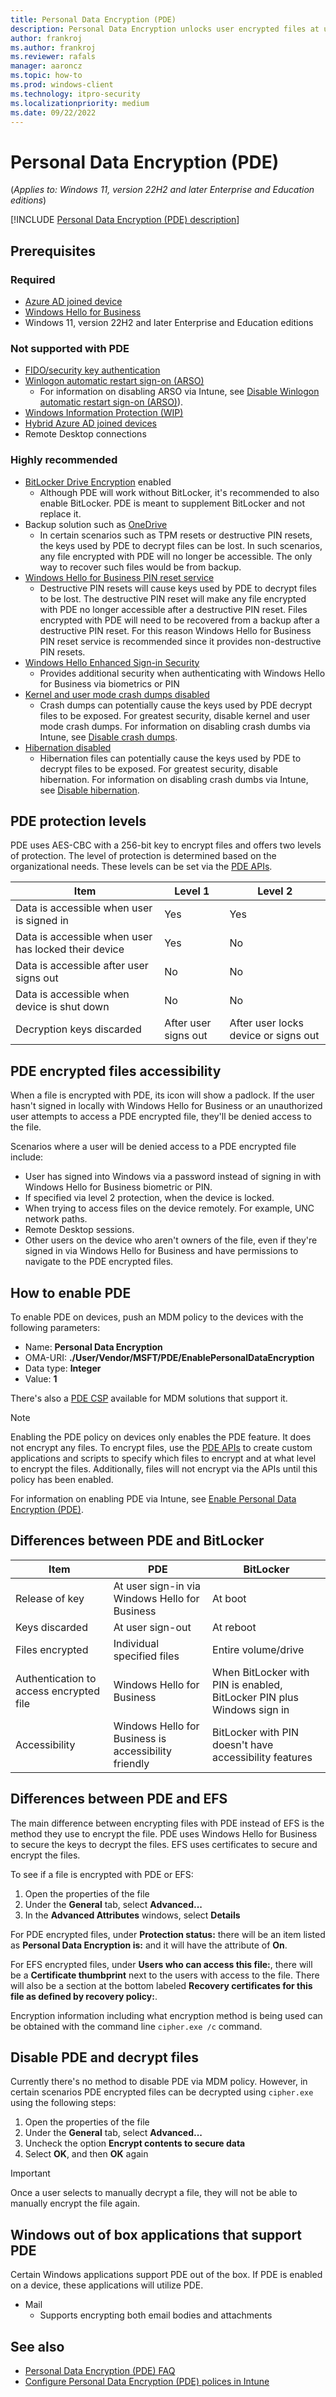 ```yaml
---
title: Personal Data Encryption (PDE)
description: Personal Data Encryption unlocks user encrypted files at user sign-in instead of at boot.
author: frankroj
ms.author: frankroj
ms.reviewer: rafals
manager: aaroncz
ms.topic: how-to
ms.prod: windows-client
ms.technology: itpro-security
ms.localizationpriority: medium
ms.date: 09/22/2022
---
```


<!-- Max 5963468 OS 32516487 -->

# Personal Data Encryption (PDE)

(*Applies to: Windows 11, version 22H2 and later Enterprise and Education editions*)

[!INCLUDE [Personal Data Encryption (PDE) description](includes/pde-description.md)]

## Prerequisites

### **Required**
  - [Azure AD joined device](/azure/active-directory/devices/concept-azure-ad-join)
  - [Windows Hello for Business](../../identity-protection/hello-for-business/hello-overview.md)
  - Windows 11, version 22H2 and later Enterprise and Education editions

### **Not supported with PDE**
  - [FIDO/security key authentication](../../identity-protection/hello-for-business/microsoft-compatible-security-key.md)
  - [Winlogon automatic restart sign-on (ARSO)](/windows-server/identity/ad-ds/manage/component-updates/winlogon-automatic-restart-sign-on--arso-)
    -  For information on disabling ARSO via Intune, see [Disable Winlogon automatic restart sign-on (ARSO)](configure-pde-in-intune.md#disable-winlogon-automatic-restart-sign-on-arso)).
  - [Windows Information Protection (WIP)](../windows-information-protection/protect-enterprise-data-using-wip.md)
  - [Hybrid Azure AD joined devices](/azure/active-directory/devices/concept-azure-ad-join-hybrid)
  - Remote Desktop connections

### **Highly recommended**
  - [BitLocker Drive Encryption](../bitlocker/bitlocker-overview.md) enabled
    - Although PDE will work without BitLocker, it's recommended to also enable BitLocker. PDE is meant to supplement BitLocker and not replace it.
  - Backup solution such as [OneDrive](/onedrive/onedrive)
    - In certain scenarios such as TPM resets or destructive PIN resets, the keys used by PDE to decrypt files can be lost. In such scenarios, any file encrypted with PDE will no longer be accessible. The only way to recover such files would be from backup.
  - [Windows Hello for Business PIN reset service](../../identity-protection/hello-for-business/hello-feature-pin-reset.md)
    - Destructive PIN resets will cause keys used by PDE to decrypt files to be lost. The destructive PIN reset will make any file encrypted with PDE no longer accessible after a destructive PIN reset. Files encrypted with PDE will need to be recovered from a backup after a destructive PIN reset. For this reason Windows Hello for Business PIN reset service is recommended since it provides non-destructive PIN resets.
  - [Windows Hello Enhanced Sign-in Security](/windows-hardware/design/device-experiences/windows-hello-enhanced-sign-in-security)
    - Provides additional security when authenticating with Windows Hello for Business via biometrics or PIN
  - [Kernel and user mode crash dumps disabled](/windows/client-management/mdm/policy-csp-memorydump)
    - Crash dumps can potentially cause the keys used by PDE decrypt files to be exposed. For greatest security, disable kernel and user mode crash dumps. For information on disabling crash dumbs via Intune, see [Disable crash dumps](configure-pde-in-intune.md#disable-crash-dumps).
  - [Hibernation disabled](/windows/client-management/mdm/policy-csp-power#power-allowhibernate)
    - Hibernation files can potentially cause the keys used by PDE to decrypt files to be exposed. For greatest security, disable hibernation. For information on disabling crash dumbs via Intune, see [Disable hibernation](configure-pde-in-intune.md#disable-hibernation).

## PDE protection levels

PDE uses AES-CBC with a 256-bit key to encrypt files and offers two levels of protection. The level of protection is determined based on the organizational needs. These levels can be set via the [PDE APIs](/uwp/api/windows.security.dataprotection.userdataprotectionmanager).

| Item | Level 1 | Level 2 |
|---|---|---|
| Data is accessible when user is signed in | Yes | Yes |
| Data is accessible when user has locked their device | Yes | No |
| Data is accessible after user signs out | No | No |
| Data is accessible when device is shut down | No | No |
| Decryption keys discarded | After user signs out | After user locks device or signs out |

## PDE encrypted files accessibility

When a file is encrypted with PDE, its icon will show a padlock. If the user hasn't signed in locally with Windows Hello for Business or an unauthorized user attempts to access a PDE encrypted file, they'll be denied access to the file.

Scenarios where a user will be denied access to a PDE encrypted file include:

- User has signed into Windows via a password instead of signing in with Windows Hello for Business biometric or PIN.
- If specified via level 2 protection, when the device is locked.
- When trying to access files on the device remotely. For example, UNC network paths.
- Remote Desktop sessions.
- Other users on the device who aren't owners of the file, even if they're signed in via Windows Hello for Business and have permissions to navigate to the PDE encrypted files.

## How to enable PDE

To enable PDE on devices, push an MDM policy to the devices with the following parameters:

- Name: **Personal Data Encryption**
- OMA-URI: **./User/Vendor/MSFT/PDE/EnablePersonalDataEncryption**
- Data type: **Integer**
- Value: **1**

There's also a [PDE CSP](/windows/client-management/mdm/personaldataencryption-csp) available for MDM solutions that support it.

> [!NOTE]
> Enabling the PDE policy on devices only enables the PDE feature. It does not encrypt any files. To encrypt files, use the [PDE APIs](/uwp/api/windows.security.dataprotection.userdataprotectionmanager) to create custom applications and scripts to specify which files to encrypt and at what level to encrypt the files. Additionally, files will not encrypt via the APIs until this policy has been enabled.

For information on enabling PDE via Intune, see [Enable Personal Data Encryption (PDE)](configure-pde-in-intune.md#enable-personal-data-encryption-pde).

## Differences between PDE and BitLocker

| Item | PDE | BitLocker |
|--|--|--|
| Release of key | At user sign-in via Windows Hello for Business | At boot |
| Keys discarded | At user sign-out | At reboot |
| Files encrypted | Individual specified files | Entire volume/drive |
| Authentication to access encrypted file | Windows Hello for Business | When BitLocker with PIN is enabled, BitLocker PIN plus Windows sign in |
| Accessibility | Windows Hello for Business is accessibility friendly | BitLocker with PIN doesn't have accessibility features |

## Differences between PDE and EFS

The main difference between encrypting files with PDE instead of EFS is the method they use to encrypt the file. PDE uses Windows Hello for Business to secure the keys to decrypt the files. EFS uses certificates to secure and encrypt the files.

To see if a file is encrypted with PDE or EFS:

1. Open the properties of the file
2. Under the **General** tab, select **Advanced...**
3. In the **Advanced Attributes** windows, select **Details**

For PDE encrypted files, under **Protection status:** there will be an item listed as **Personal Data Encryption is:** and it will have the attribute of **On**.

For EFS encrypted files, under **Users who can access this file:**, there will be a **Certificate thumbprint** next to the users with access to the file. There will also be a section at the bottom labeled **Recovery certificates for this file as defined by recovery policy:**.

Encryption information including what encryption method is being used can be obtained with the command line `cipher.exe /c` command.

## Disable PDE and decrypt files

Currently there's no method to disable PDE via MDM policy. However, in certain scenarios PDE encrypted files can be decrypted using `cipher.exe` using the following steps:

1. Open the properties of the file
2. Under the **General** tab, select **Advanced...**
3. Uncheck the option **Encrypt contents to secure data**
4. Select **OK**, and then **OK** again

> [!Important]
> Once a user selects to manually decrypt a file, they will not be able to manually encrypt the file again.

## Windows out of box applications that support PDE

Certain Windows applications support PDE out of the box. If PDE is enabled on a device, these applications will utilize PDE.

- Mail
  - Supports encrypting both email bodies and attachments

## See also
- [Personal Data Encryption (PDE) FAQ](faq-pde.yml)
- [Configure Personal Data Encryption (PDE) polices in Intune](configure-pde-in-intune.md)
